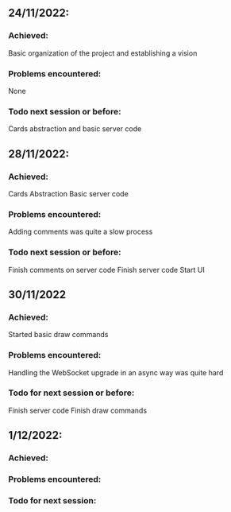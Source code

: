 ## 24/11/2022:
### Achieved:
Basic organization of the project and establishing a vision
### Problems encountered:
None
### Todo next session or before:
Cards abstraction and basic server code
## 28/11/2022:
### Achieved:
Cards Abstraction
Basic server code
### Problems encountered:
Adding comments was quite a slow process
### Todo next session or before:
Finish comments on server code
Finish server code
Start UI
## 30/11/2022
### Achieved:
Started basic draw commands
### Problems encountered:
Handling the WebSocket upgrade in an async way was quite hard
### Todo for next session or before:
Finish server code 
Finish draw commands
## 1/12/2022:
### Achieved:
### Problems encountered:
### Todo for next session:
